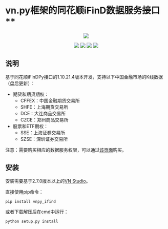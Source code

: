 # vn.py框架的同花顺iFinD数据服务接口**

<p align="center">
  <img src ="https://vnpy.oss-cn-shanghai.aliyuncs.com/vnpy-logo.png"/>
</p>

<p align="center">
    <img src ="https://img.shields.io/badge/version-1.0.0-blueviolet.svg"/>
    <img src ="https://img.shields.io/badge/platform-windows-yellow.svg"/>
    <img src ="https://img.shields.io/badge/python-3.7-blue.svg" />
    <img src ="https://img.shields.io/github/license/vnpy/vnpy.svg?color=orange"/>
</p>

## 说明

基于同花顺iFinDPy接口的1.10.21.4版本开发，支持以下中国金融市场的K线数据（盘后更新）：

* 期货和期货期权：
  * CFFEX：中国金融期货交易所
  * SHFE：上海期货交易所
  * DCE：大连商品交易所
  * CZCE：郑州商品交易所
* 股票和ETF期权：
  * SSE：上海证券交易所
  * SZSE：深圳证券交易所

注意：需要购买相应的数据服务权限，可以通过[该页面](http://ft.10jqka.com.cn/)购买。


## 安装

安装需要基于2.7.0版本以上的[VN Studio](https://www.vnpy.com)。

直接使用pip命令：

```
pip install vnpy_ifind
```


或者下载解压后在cmd中运行：

```
python setup.py install
```
